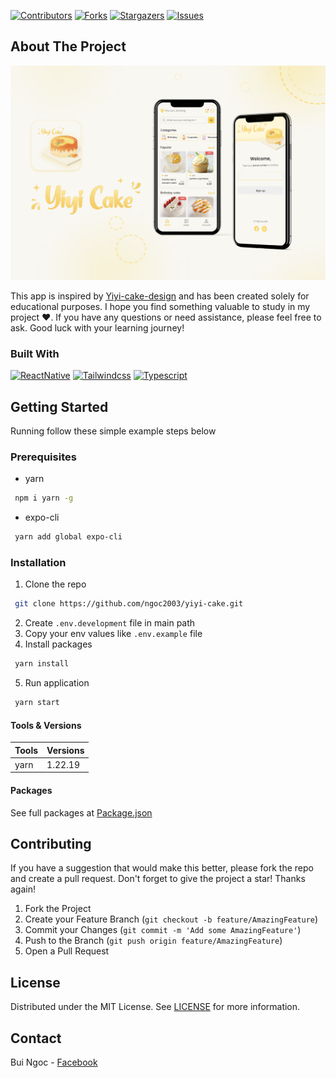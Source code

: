 [![Contributors][contributors-shield]][contributors-url]
[![Forks][forks-shield]][forks-url]
[![Stargazers][stars-shield]][stars-url]
[![Issues][issues-shield]][issues-url]

## About The Project

[![Yiyi cake app][product-screenshot]]()

This app is inspired by [Yiyi-cake-design](https://www.figma.com/file/0jUCfuFyTP1K09dZrjNfIs/yiyi-cake-shope?type=design&node-id=0%3A1&mode=design&t=n0QNpNmUyJ7H6bHo-1) and has been created solely for educational purposes. I hope you find something valuable to study in my project ❤️. If you have any questions or need assistance, please feel free to ask. Good luck with your learning journey!

### Built With

[![ReactNative][ReactNative]][ReactNative-url]
[![Tailwindcss][Tailwindcss]][Tailwindcss-url]
[![Typescript][Typescript.js]][Typescript-url]

## Getting Started

Running follow these simple example steps below

### Prerequisites

- yarn

```sh
 npm i yarn -g
```

- expo-cli

```sh
 yarn add global expo-cli
```

### Installation

1. Clone the repo

```sh
 git clone https://github.com/ngoc2003/yiyi-cake.git
```

2. Create `.env.development` file in main path
3. Copy your env values like `.env.example` file
4. Install packages

```sh
 yarn install
```

5. Run application

```sh
 yarn start
```

#### Tools & Versions

| Tools | Versions |
| ----- | -------- |
| yarn  | 1.22.19  |

#### Packages

See full packages at [Package.json](/package.json)

## Contributing

If you have a suggestion that would make this better, please fork the repo and create a pull request.
Don't forget to give the project a star! Thanks again!

1. Fork the Project
2. Create your Feature Branch (`git checkout -b feature/AmazingFeature`)
3. Commit your Changes (`git commit -m 'Add some AmazingFeature'`)
4. Push to the Branch (`git push origin feature/AmazingFeature`)
5. Open a Pull Request

## License

Distributed under the MIT License. See [LICENSE](LICENSE) for more information.

## Contact

Bui Ngoc - [Facebook](https://www.facebook.com/Bui.Ngoc.1302/)

[contributors-shield]: https://img.shields.io/github/contributors/ngoc2003/airbnb-clone.svg?style=for-the-badge
[contributors-url]: https://github.com/ngoc2003/airbnb-clone/graphs/contributors
[forks-shield]: https://img.shields.io/github/forks/ngoc2003/airbnb-clone.svg?style=for-the-badge
[forks-url]: https://github.com/ngoc2003/airbnb-clone/network/members
[stars-shield]: https://img.shields.io/github/stars/ngoc2003/airbnb-clone.svg?style=for-the-badge
[stars-url]: https://github.com/ngoc2003/airbnb-clone/stargazers
[issues-shield]: https://img.shields.io/github/issues/ngoc2003/airbnb-clone.svg?style=for-the-badge
[issues-url]: https://github.com/ngoc2003/airbnb-clone/issues
[product-screenshot]: assets/images/demo.png
[Typescript.js]: https://img.shields.io/badge/TypeScript-007ACC?style=for-the-badge&logo=typescript&logoColor=white
[Typescript-url]: https://www.typescriptlang.org/
[Tailwindcss]: https://img.shields.io/badge/Tailwind_CSS-38B2AC?style=for-the-badge&logo=tailwind-css&logoColor=white
[Tailwindcss-url]: https://tailwindcss.com/
[ReactNative]: https://img.shields.io/badge/react_native-20232A?style=for-the-badge&logo=react&logoColor=white
[ReactNative-url]: https://reactnative.dev/

